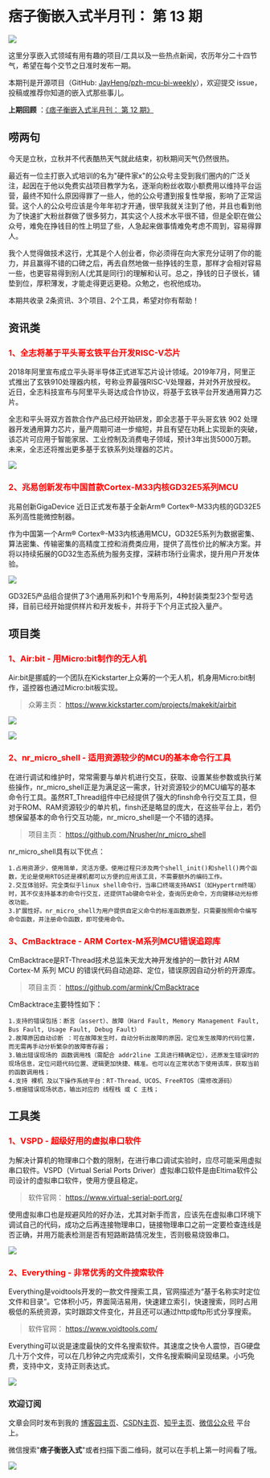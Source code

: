 # 痞子衡嵌入式半月刊： 第 13 期

![](http://henjay724.com/image/cnblogs/pzh_mcu_bi_weekly.PNG)

这里分享嵌入式领域有用有趣的项目/工具以及一些热点新闻，农历年分二十四节气，希望在每个交节之日准时发布一期。

本期刊是开源项目（GitHub: [JayHeng/pzh-mcu-bi-weekly](https://github.com/JayHeng/pzh-mcu-bi-weekly)），欢迎提交 issue，投稿或推荐你知道的嵌入式那些事儿。

**上期回顾** ：[《痞子衡嵌入式半月刊： 第 12 期》](https://www.cnblogs.com/henjay724/p/13363449.html)

## 唠两句

今天是立秋，立秋并不代表酷热天气就此结束，初秋期间天气仍然很热。

最近有一位主打嵌入式培训的名为"硬件家x"的公众号主受到我们圈内的广泛关注，起因在于他以免费实战项目教学为名，逐渐向粉丝收取小额费用以维持平台运营，最终不知什么原因得罪了一些人，他的公众号遭到报复性举报，影响了正常运营。这个人的公众号应该是今年年初才开通，很早我就关注到了他，并且也看到他为了快速扩大粉丝群做了很多努力，其实这个人技术水平很不错，但是全职在做公众号，难免在挣钱目的性上明显了些，人急起来做事情难免考虑不周到，容易得罪人。

我个人觉得做技术这行，尤其是个人创业者，你必须得在向大家充分证明了你的能力，并且赢得不错的口碑之后，再去自然地做一些挣钱的生意，那样才会相对容易一些，也更容易得到别人(尤其是同行)的理解和认可。总之，挣钱的日子很长，铺垫到位，厚积薄发，才能走得更远更稳。众勉之，也祝他成功。

本期共收录 2条资讯、3个项目、2个工具，希望对你有帮助！

## 资讯类

### <font color="red">1、全志将基于平头哥玄铁平台开发RISC-V芯片</font>

2018年阿里宣布成立平头哥半导体正式进军芯片设计领域。2019年7月，阿里正式推出了玄铁910处理器内核，号称业界最强RISC-V处理器，并对外开放授权。近日，全志科技宣布与阿里平头哥达成合作协议，将基于玄铁平台开发通用算力芯片。

全志和平头哥双方首款合作产品已经开始研发，即全志基于平头哥玄铁 902 处理器开发通用算力芯片，量产周期可进一步缩短，并且有望在功耗上实现新的突破，该芯片可应用于智能家居、工业控制及消费电子领域，预计3年出货5000万颗。未来，全志还将推出更多基于玄铁系列处理器的芯片。

![](http://henjay724.com/image/biweekly/t-head_E902_block_diagram.PNG)

### <font color="red">2、兆易创新发布中国首款Cortex-M33内核GD32E5系列MCU</font>

兆易创新GigaDevice 近日正式发布基于全新Arm® Cortex®-M33内核的GD32E5系列高性能微控制器。

作为中国第一个Arm® Cortex®-M33内核通用MCU，GD32E5系列为数据密集、算法密集、传输密集的高精度工控和消费类应用，提供了高性价比的解决方案。并将以持续拓展的GD32生态系统为服务支撑，深耕市场行业需求，提升用户开发体验。

![](http://henjay724.com/image/biweekly/GD32E5_Series.png)

GD32E5产品组合提供了3个通用系列和1个专用系列，4种封装类型23个型号选择，目前已经开始提供样片和开发板卡，并将于下个月正式投入量产。

## 项目类

### <font color="red">1、Air:bit - 用Micro:bit制作的无人机</font>

Air:bit是挪威的一个团队在Kickstarter上众筹的一个无人机，机身用Micro:bit制作，遥控器也通过Micro:bit板实现。

> 众筹主页： https://www.kickstarter.com/projects/makekit/airbit

![](http://henjay724.com/image/biweekly/air-bit.png)

![](http://henjay724.com/image/biweekly/air-bit-control.png)

### <font color="red">2、nr_micro_shell - 适用资源较少的MCU的基本命令行工具</font>

在进行调试和维护时，常常需要与单片机进行交互，获取、设置某些参数或执行某些操作，nr_micro_shell正是为满足这一需求，针对资源较少的MCU编写的基本命令行工具。虽然RT_Thread组件中已经提供了强大的finsh命令行交互工具，但对于ROM、RAM资源较少的单片机，finsh还是略显的庞大，在这些平台上，若仍想保留基本的命令行交互功能，nr_micro_shell是一个不错的选择。

> 项目主页： https://github.com/Nrusher/nr_micro_shell

nr_micro_shell具有以下优点：

```text
1.占用资源少，使用简单，灵活方便。使用过程只涉及两个shell_init()和shell()两个函数，无论是使用RTOS还是裸机都可以方便的应用该工具，不需要额外的编码工作。
2.交互体验好。完全类似于linux shell命令行，当串口终端支持ANSI（如Hypertrm终端）时，其不仅支持基本的命令行交互，还提供Tab键命令补全，查询历史命令，方向键移动光标修改功能。
3.扩展性好。nr_micro_shell为用户提供自定义命令的标准函数原型，只需要按照命令编写命令函数，并注册命令函数，即可使用命令。
```

### <font color="red">3、CmBacktrace - ARM Cortex-M系列MCU错误追踪库</font>

CmBacktrace是RT-Thread技术总监朱天龙大神开发维护的一款针对 ARM Cortex-M 系列 MCU 的错误代码自动追踪、定位，错误原因自动分析的开源库。

> 项目主页： https://github.com/armink/CmBacktrace

CmBacktrace主要特性如下：

```text
1.支持的错误包括：断言（assert）、故障（Hard Fault, Memory Management Fault, Bus Fault, Usage Fault, Debug Fault）
2.故障原因自动诊断 ：可在故障发生时，自动分析出故障的原因，定位发生故障的代码位置，而无需再手动分析繁杂的故障寄存器；
3.输出错误现场的 函数调用栈（需配合 addr2line 工具进行精确定位），还原发生错误时的现场信息，定位问题代码位置、逻辑更加快捷、精准。也可以在正常状态下使用该库，获取当前的函数调用栈；
4.支持 裸机 及以下操作系统平台：RT-Thread、UCOS、FreeRTOS（需修改源码）
5.根据错误现场状态，输出对应的 线程栈 或 C 主栈；
```

## 工具类

### <font color="red">1、VSPD - 超级好用的虚拟串口软件</font>

为解决计算机的物理串口个数的限制，在进行串口调试实验时，应尽可能采用虚拟串口软件。VSPD（Virtual Serial Ports Driver）虚拟串口软件是由Eltima软件公司设计的虚拟串口软件，使用方便且稳定。

> 软件官网： https://www.virtual-serial-port.org/

使用虚拟串口也是规避风险的好办法，尤其对新手而言，应该先在虚拟串口环境下调试自己的代码，成功之后再连接物理串口，链接物理串口之前一定要检查连线是否正确，并用万能表检测是否有短路断路情况发生，否则极易烧毁串口。

![](http://henjay724.com/image/biweekly/Virtual_Serial_Port_Driver.PNG)

### <font color="red">2、Everything - 非常优秀的文件搜索软件</font>

Everything是voidtools开发的一款文件搜索工具，官网描述为“基于名称实时定位文件和目录”。它体积小巧，界面简洁易用，快速建立索引，快速搜索，同时占用极低的系统资源，实时跟踪文件变化，并且还可以通过http或ftp形式分享搜索。

> 软件官网： https://www.voidtools.com/

Everything可以说是速度最快的文件名搜索软件。其速度之快令人震惊，百G硬盘几十万个文件，可以在几秒钟之内完成索引，文件名搜索瞬间呈现结果。小巧免费，支持中文，支持正则表达式。

![](http://henjay724.com/image/biweekly/Everything.PNG)

### 欢迎订阅

文章会同时发布到我的 [博客园主页](https://www.cnblogs.com/henjay724/)、[CSDN主页](https://blog.csdn.net/henjay724)、[知乎主页](https://www.zhihu.com/people/henjay724)、[微信公众号](http://weixin.sogou.com/weixin?type=1&query=痞子衡嵌入式) 平台上。

微信搜索"__痞子衡嵌入式__"或者扫描下面二维码，就可以在手机上第一时间看了哦。

![](http://henjay724.com/image/github/pzhMcu_qrcode_258x258.jpg)


